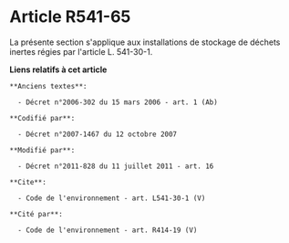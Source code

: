 # Article R541-65

La présente section s'applique aux installations de stockage de déchets inertes régies par l'article L. 541-30-1.

**Liens relatifs à cet article**

	**Anciens textes**:

	  - Décret n°2006-302 du 15 mars 2006 - art. 1 (Ab)

	**Codifié par**:

	  - Décret n°2007-1467 du 12 octobre 2007

	**Modifié par**:

	  - Décret n°2011-828 du 11 juillet 2011 - art. 16

	**Cite**:

	  - Code de l'environnement - art. L541-30-1 (V)

	**Cité par**:

	  - Code de l'environnement - art. R414-19 (V)
